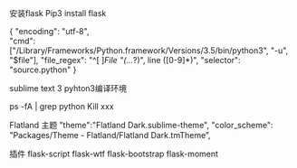 
安装flask
 Pip3 install flask 

{
"encoding": "utf-8",  
"cmd": ["/Library/Frameworks/Python.framework/Versions/3.5/bin/python3", "-u", "$file"],
  "file_regex": "^[ ]*File \"(...*?)\", line ([0-9]*)",
  "selector": "source.python"
}


sublime text 3 pyhton3编译环境


 ps -fA | grep python
Kill xxx

Flatland  主题 
"theme":"Flatland Dark.sublime-theme",
"color_scheme": "Packages/Theme - Flatland/Flatland Dark.tmTheme”,

插件
flask-script 
flask-wtf
flask-bootstrap
flask-moment
